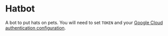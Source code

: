 # Hatbot
A bot to put hats on pets. You will need to set `TOKEN` and your [Google Cloud authentication configuration](https://cloud.google.com/docs/authentication/production).
